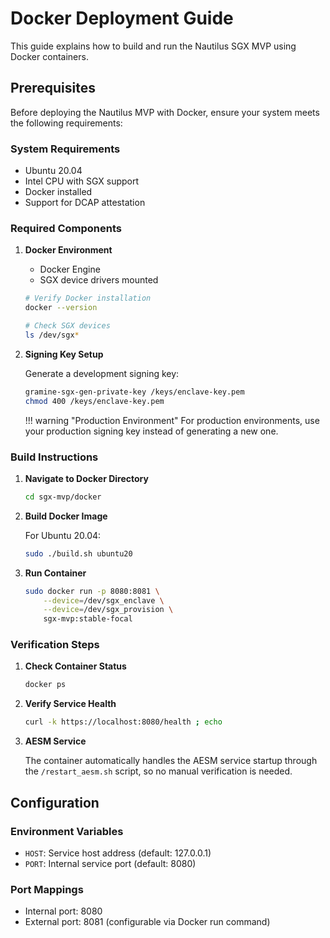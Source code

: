 <!--
Nautilus Trusted Compute  
Copyright (C) 2025 Nautilus  

This program is free software: you can redistribute it and/or modify  
it under the terms of the GNU Affero General Public License as published  
by the Free Software Foundation, either version 3 of the License, or  
(at your option) any later version.  

This program is distributed in the hope that it will be useful,  
but WITHOUT ANY WARRANTY; without even the implied warranty of  
MERCHANTABILITY or FITNESS FOR A PARTICULAR PURPOSE.  See the  
GNU Affero General Public License for more details.  

You should have received a copy of the GNU Affero General Public License  
along with this program. If not, see <https://www.gnu.org/licenses/>.  
-->

# **Docker Deployment Guide**

This guide explains how to build and run the Nautilus SGX MVP using Docker containers.

## Prerequisites

Before deploying the Nautilus MVP with Docker, ensure your system meets the following requirements:

### System Requirements

* Ubuntu 20.04
* Intel CPU with SGX support
* Docker installed
* Support for DCAP attestation

### Required Components

1. **Docker Environment**
    - Docker Engine
    - SGX device drivers mounted

    ```sh
    # Verify Docker installation
    docker --version
    
    # Check SGX devices
    ls /dev/sgx*
    ```

2. **Signing Key Setup**

    Generate a development signing key:

    ```sh
    gramine-sgx-gen-private-key /keys/enclave-key.pem
    chmod 400 /keys/enclave-key.pem
    ```

    !!! warning "Production Environment"
        For production environments, use your production signing key instead of generating a new one.


### Build Instructions

1. **Navigate to Docker Directory**

    ```sh
    cd sgx-mvp/docker
    ```

2. **Build Docker Image**

    For Ubuntu 20.04:
    ```sh
    sudo ./build.sh ubuntu20
    ```

3. **Run Container**

    ```sh
    sudo docker run -p 8080:8081 \
        --device=/dev/sgx_enclave \
        --device=/dev/sgx_provision \
        sgx-mvp:stable-focal
    ```

### Verification Steps

1. **Check Container Status**

    ```sh
    docker ps
    ```

2. **Verify Service Health**

    ```sh
    curl -k https://localhost:8080/health ; echo
    ```

3. **AESM Service**

    The container automatically handles the AESM service startup through the `/restart_aesm.sh` script, so no manual verification is needed.


## Configuration

### Environment Variables

* `HOST`: Service host address (default: 127.0.0.1)
* `PORT`: Internal service port (default: 8080)

### Port Mappings

* Internal port: 8080
* External port: 8081 (configurable via Docker run command)